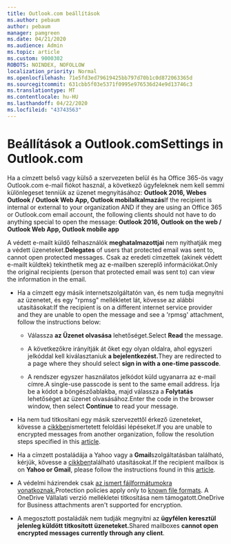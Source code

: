 ```yaml
---
title: Outlook.com beállítások
ms.author: pebaum
author: pebaum
manager: pamgreen
ms.date: 04/21/2020
ms.audience: Admin
ms.topic: article
ms.custom: 9000302
ROBOTS: NOINDEX, NOFOLLOW
localization_priority: Normal
ms.openlocfilehash: 71e5fd3ed79619425bb797d70b1c0d872063365d
ms.sourcegitcommit: 631cbb5f03e5371f0995e976536d24e9d13746c3
ms.translationtype: MT
ms.contentlocale: hu-HU
ms.lasthandoff: 04/22/2020
ms.locfileid: "43743563"
---
```

# <a name="settings-in-outlookcom"></a><span data-ttu-id="fedc4-102">Beállítások a Outlook.com</span><span class="sxs-lookup"><span data-stu-id="fedc4-102">Settings in Outlook.com</span></span>

<span data-ttu-id="fedc4-103">Ha a címzett belső vagy külső a szervezeten belül és ha Office 365-ös vagy Outlook.com e-mail fiókot használ, a következő ügyfeleknek nem kell semmi különlegeset tenniük az üzenet megnyitásához: **Outlook 2016, Webes Outlook / Outlook Web App, Outlook mobilalkalmazás**</span><span class="sxs-lookup"><span data-stu-id="fedc4-103">If the recipient is internal or external to your organization AND if they are using an Office 365 or Outlook.com email account, the following clients should not have to do anything special to open the message: **Outlook 2016, Outlook on the web / Outlook Web App, Outlook mobile app**</span></span>

<span data-ttu-id="fedc4-104">A védett e-mailt küldő felhasználók **meghatalmazottjai** nem nyithatják meg a védett üzeneteket.</span><span class="sxs-lookup"><span data-stu-id="fedc4-104">**Delegates** of users that protected email was sent to, cannot open protected messages.</span></span> <span data-ttu-id="fedc4-105">Csak az eredeti címzettek (akinek védett e-mailt küldtek) tekinthetik meg az e-mailben szereplő információkat.</span><span class="sxs-lookup"><span data-stu-id="fedc4-105">Only the original recipients (person that protected email was sent to) can view the information in the email.</span></span>

- <span data-ttu-id="fedc4-106">Ha a címzett egy másik internetszolgáltatón&nbsp;van, és nem tudja megnyitni az üzenetet, és egy "rpmsg" mellékletet lát, kövesse az alábbi utasításokat:</span><span class="sxs-lookup"><span data-stu-id="fedc4-106">If the recipient is on a different internet service provider and they are&nbsp;unable to open the message and see a 'rpmsg' attachment, follow the instructions below:</span></span>
    
    - <span data-ttu-id="fedc4-107">Válassza **az Üzenet olvasása** lehetőséget.</span><span class="sxs-lookup"><span data-stu-id="fedc4-107">Select **Read** the message.</span></span>
    
    - <span data-ttu-id="fedc4-108">A következőkre irányítják át őket egy olyan oldalra, ahol egyszeri jelkóddal kell kiválasztaniuk **a bejelentkezést.**</span><span class="sxs-lookup"><span data-stu-id="fedc4-108">They are redirected to a page where they should select **sign in with a one-time passcode**.</span></span>
    
    - <span data-ttu-id="fedc4-109">A rendszer egyszer használatos jelkódot küld ugyanarra az e-mail címre.</span><span class="sxs-lookup"><span data-stu-id="fedc4-109">A single-use passcode is sent to the same email address.</span></span> <span data-ttu-id="fedc4-110">Írja be a kódot a böngészőablakba, majd válassza a **Folytatás** lehetőséget az üzenet olvasásához.</span><span class="sxs-lookup"><span data-stu-id="fedc4-110">Enter the code in the browser window, then select **Continue** to read your message.</span></span>

- <span data-ttu-id="fedc4-111">Ha nem tud titkosítani egy másik szervezettől érkező üzeneteket, kövesse a [cikkben](https://support.office.com/article/known-issues-opening-irm-protected-emails-sent-from-users-in-other-office-365-organizations-0dec0593-a05d-4aa2-8445-9311ebab3164)ismertetett feloldási lépéseket.</span><span class="sxs-lookup"><span data-stu-id="fedc4-111">If you are unable to encrypted messages from another organization, follow the resolution steps specified in this [article](https://support.office.com/article/known-issues-opening-irm-protected-emails-sent-from-users-in-other-office-365-organizations-0dec0593-a05d-4aa2-8445-9311ebab3164).</span></span>

- <span data-ttu-id="fedc4-112">Ha a címzett postaládája a Yahoo vagy</span> a **Gmail**szolgáltatásban található, kérjük, kövesse a [cikkben](https://support.office.com/article/how-do-i-open-a-protected-message-1157a286-8ecc-4b1e-ac43-2a608fbf3098)található utasításokat.</span><span class="sxs-lookup"><span data-stu-id="fedc4-112">If the recipient mailbox is on **Yahoo or Gmail**, please follow the instructions</span> found in this [article](https://support.office.com/article/how-do-i-open-a-protected-message-1157a286-8ecc-4b1e-ac43-2a608fbf3098).</span></span>

- <span data-ttu-id="fedc4-113">A védelmi házirendek csak [az ismert fájlformátumokra vonatkoznak.](https://docs.microsoft.com/azure/information-protection/rms-client/client-admin-guide-file-types)</span><span class="sxs-lookup"><span data-stu-id="fedc4-113">Protection policies apply only to [known file formats](https://docs.microsoft.com/azure/information-protection/rms-client/client-admin-guide-file-types).</span></span> <span data-ttu-id="fedc4-114">A OneDrive Vállalati verzió mellékletei titkosítása nem támogatott.</span><span class="sxs-lookup"><span data-stu-id="fedc4-114">OneDrive for Business attachments aren't supported for encryption.</span></span>

- <span data-ttu-id="fedc4-115">A megosztott postaládák nem tudják megnyitni az **ügyfélen keresztül jelenleg küldött titkosított üzeneteket.**</span><span class="sxs-lookup"><span data-stu-id="fedc4-115">Shared mailboxes **cannot open encrypted messages currently through any client**.</span></span> 
